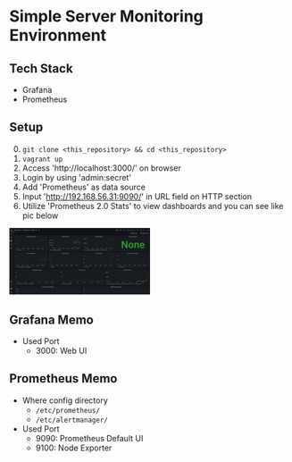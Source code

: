 # Simple Server Monitoring Environment

## Tech Stack

* Grafana
* Prometheus

## Setup

0. `git clone <this_repository> && cd <this_repository>`
1. `vagrant up`
2. Access 'http://localhost:3000/' on browser
3. Login by using 'admin:secret'
4. Add 'Prometheus' as data source
5. Input 'http://192.168.56.31:9090/' in URL field on HTTP section
6. Utilize 'Prometheus 2.0 Stats' to view dashboards and you can see like pic below

<img src="image/grafana-prometheus.png" width="50%" />

## Grafana Memo

* Used Port
  * 3000: Web UI

## Prometheus Memo

* Where config directory
  * `/etc/prometheus/`
  * `/etc/alertmanager/`
* Used Port
  * 9090: Prometheus Default UI
  * 9100: Node Exporter
